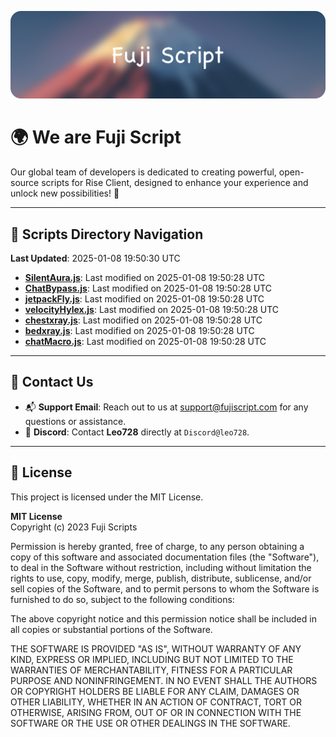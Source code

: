 ![Banner](.github/b.webp)

# 🌍 **We are Fuji Script**

Our global team of developers is dedicated to creating powerful, open-source scripts for Rise Client, designed to enhance your experience and unlock new possibilities! 🌟

---
<!-- SCRIPTS_NAVIGATION_START -->
## 📂 **Scripts Directory Navigation**

**Last Updated**: 2025-01-08 19:50:30 UTC

- **[SilentAura.js](scripts/SilentAura.js)**: Last modified on 2025-01-08 19:50:28 UTC
- **[ChatBypass.js](scripts/ChatBypass.js)**: Last modified on 2025-01-08 19:50:28 UTC
- **[jetpackFly.js](scripts/jetpackFly.js)**: Last modified on 2025-01-08 19:50:28 UTC
- **[velocityHylex.js](scripts/velocityHylex.js)**: Last modified on 2025-01-08 19:50:28 UTC
- **[chestxray.js](scripts/chestxray.js)**: Last modified on 2025-01-08 19:50:28 UTC
- **[bedxray.js](scripts/bedxray.js)**: Last modified on 2025-01-08 19:50:28 UTC
- **[chatMacro.js](scripts/chatMacro.js)**: Last modified on 2025-01-08 19:50:28 UTC

<!-- SCRIPTS_NAVIGATION_END -->

---

## 💬 **Contact Us**  
- 📬 **Support Email**: Reach out to us at [support@fujiscript.com](mailto:support@fujiscript.com) for any questions or assistance.  
- 💬 **Discord**: Contact **Leo728** directly at `Discord@leo728`.

---

## 📜 **License**

This project is licensed under the MIT License.  

**MIT License**  
Copyright (c) 2023 Fuji Scripts  

Permission is hereby granted, free of charge, to any person obtaining a copy of this software and associated documentation files (the "Software"), to deal in the Software without restriction, including without limitation the rights to use, copy, modify, merge, publish, distribute, sublicense, and/or sell copies of the Software, and to permit persons to whom the Software is furnished to do so, subject to the following conditions:  

The above copyright notice and this permission notice shall be included in all copies or substantial portions of the Software.  

THE SOFTWARE IS PROVIDED "AS IS", WITHOUT WARRANTY OF ANY KIND, EXPRESS OR IMPLIED, INCLUDING BUT NOT LIMITED TO THE WARRANTIES OF MERCHANTABILITY, FITNESS FOR A PARTICULAR PURPOSE AND NONINFRINGEMENT. IN NO EVENT SHALL THE AUTHORS OR COPYRIGHT HOLDERS BE LIABLE FOR ANY CLAIM, DAMAGES OR OTHER LIABILITY, WHETHER IN AN ACTION OF CONTRACT, TORT OR OTHERWISE, ARISING FROM, OUT OF OR IN CONNECTION WITH THE SOFTWARE OR THE USE OR OTHER DEALINGS IN THE SOFTWARE.  
